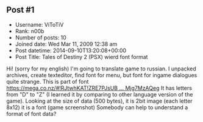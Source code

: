 ## Post #1
- Username: ViToTiV
- Rank: n00b
- Number of posts: 10
- Joined date: Wed Mar 11, 2009 12:38 am
- Post datetime: 2014-09-10T13:20:08+00:00
- Post Title: Tales of Destiny 2 (PSX) wierd font format

Hi! (sorry for my english)
I'm going to translate game to russian. I unpacked archives, create texteditor, find font for menu, but font for ingame dialogues quite strange.
This is part of font [https://mega.co.nz/#!RJtwhKAT!ZRE7PJsUB ... Mjg7MzAQeg](https://mega.co.nz/#!RJtwhKAT!ZRE7PJsUBBGq1pkUDzK_8HQOAtY_Ps2S5Mjg7MzAQeg)
It has letters from "D"  to "Z" (I learned it by comparing to other language version of the game). Looking at the size of data (500 bytes), it is 2bit image (each letter 8x12)
it is a font  (game screenshot)
Somebody can help to understand a format of font data?

